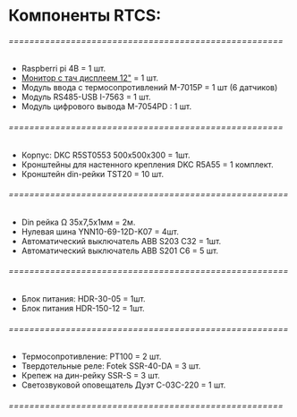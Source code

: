 # Компоненты RTCS:
###### =====================================================
* Raspberri pi 4B = 1 шт.
* [Монитор с тач дисплеем 12"](https://aliexpress.ru/item/32974960577.html) = 1 шт.
* Модуль ввода с термосопротивлений M-7015P = 1 шт (6 датчиков)
* Модуль RS485-USB I-7563 = 1 шт.
* Модуль цифрового вывода M-7054PD : 1 шт.
###### =====================================================
* Корпус: DKC R5ST0553 500x500x300 = 1шт.
* Кронштейны для настенного крепления DKC R5A55 = 1 комплект.
* Кронштейн din-рейки TST20 = 10 шт.
###### ======================================================
* Din рейка Ω 35x7,5х1мм = 2м.
* Нулевая шина YNN10-69-12D-K07 = 4шт.
* Автоматический выключатель ABB S203 C32 = 1шт.
* Автоматический выключатель ABB S201 C6 = 5 шт.
###### ======================================================
* Блок питания: HDR-30-05 = 1шт.
* Блок питания  HDR-150-12 = 1шт.
###### ======================================================
* Термосопротивление: PT100 = 2 шт.
* Твердотельные реле: Fotek SSR-40-DA = 3 шт.
* Крепеж на дин-рейку SSR-S = 3 шт.
* Светозвуковой оповещатель Дуэт C-03С-220 = 1 шт.
###### =====================================================
